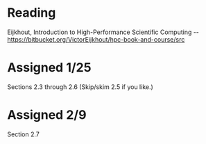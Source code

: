 
# Reading

Eijkhout, Introduction to High-Performance Scientific Computing -- https://bitbucket.org/VictorEijkhout/hpc-book-and-course/src

# Assigned 1/25

Sections 2.3 through 2.6 (Skip/skim 2.5 if you like.) 

# Assigned 2/9

Section 2.7
